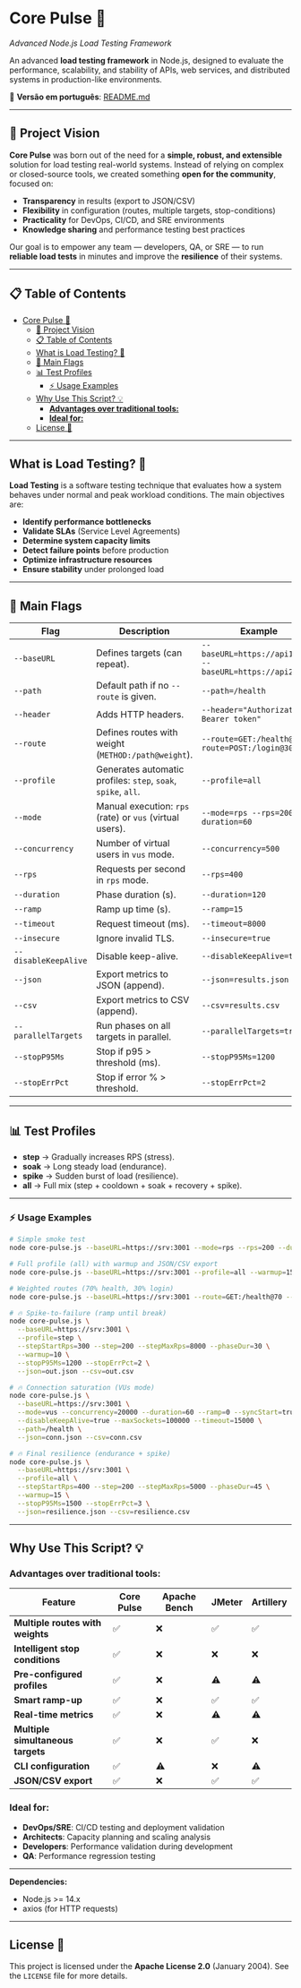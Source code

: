 # Core Pulse 🚀

*Advanced Node.js Load Testing Framework*

An advanced **load testing framework** in Node.js, designed to evaluate the performance, scalability, and stability of APIs, web services, and distributed systems in production-like environments.

📄 **Versão em português**: [README.md](README.md)  

---

## 📖 Project Vision

**Core Pulse** was born out of the need for a **simple, robust, and extensible** solution for load testing real-world systems.
Instead of relying on complex or closed-source tools, we created something **open for the community**, focused on:

* **Transparency** in results (export to JSON/CSV)
* **Flexibility** in configuration (routes, multiple targets, stop-conditions)
* **Practicality** for DevOps, CI/CD, and SRE environments
* **Knowledge sharing** and performance testing best practices

Our goal is to empower any team — developers, QA, or SRE — to run **reliable load tests** in minutes and improve the **resilience** of their systems.

---

## 📋 Table of Contents

- [Core Pulse 🚀](#core-pulse-)
  - [📖 Project Vision](#-project-vision)
  - [📋 Table of Contents](#-table-of-contents)
  - [What is Load Testing? 🎯](#what-is-load-testing-)
  - [🔑 Main Flags](#-main-flags)
  - [📊 Test Profiles](#-test-profiles)
    - [⚡ Usage Examples](#-usage-examples)
  - [Why Use This Script? 💡](#why-use-this-script-)
    - [**Advantages over traditional tools:**](#advantages-over-traditional-tools)
    - [**Ideal for:**](#ideal-for)
  - [License 📝](#license-)

---

## What is Load Testing? 🎯

**Load Testing** is a software testing technique that evaluates how a system behaves under normal and peak workload conditions. The main objectives are:

* **Identify performance bottlenecks**
* **Validate SLAs** (Service Level Agreements)
* **Determine system capacity limits**
* **Detect failure points** before production
* **Optimize infrastructure resources**
* **Ensure stability** under prolonged load

---

## 🔑 Main Flags

| Flag                 | Description                                                   | Example                                                   |
| -------------------- | ------------------------------------------------------------- | --------------------------------------------------------- |
| `--baseURL`          | Defines targets (can repeat).                                 | `--baseURL=https://api1:3001 --baseURL=https://api2:3001` |
| `--path`             | Default path if no `--route` is given.                        | `--path=/health`                                          |
| `--header`           | Adds HTTP headers.                                            | `--header="Authorization: Bearer token"`                  |
| `--route`            | Defines routes with weight (`METHOD:/path@weight`).           | `--route=GET:/health@70 --route=POST:/login@30`           |
| `--profile`          | Generates automatic profiles: `step`, `soak`, `spike`, `all`. | `--profile=all`                                           |
| `--mode`             | Manual execution: `rps` (rate) or `vus` (virtual users).      | `--mode=rps --rps=200 --duration=60`                      |
| `--concurrency`      | Number of virtual users in `vus` mode.                        | `--concurrency=500`                                       |
| `--rps`              | Requests per second in `rps` mode.                            | `--rps=400`                                               |
| `--duration`         | Phase duration (s).                                           | `--duration=120`                                          |
| `--ramp`             | Ramp up time (s).                                             | `--ramp=15`                                               |
| `--timeout`          | Request timeout (ms).                                         | `--timeout=8000`                                          |
| `--insecure`         | Ignore invalid TLS.                                           | `--insecure=true`                                         |
| `--disableKeepAlive` | Disable keep-alive.                                           | `--disableKeepAlive=true`                                 |
| `--json`             | Export metrics to JSON (append).                              | `--json=results.json`                                     |
| `--csv`              | Export metrics to CSV (append).                               | `--csv=results.csv`                                       |
| `--parallelTargets`  | Run phases on all targets in parallel.                        | `--parallelTargets=true`                                  |
| `--stopP95Ms`        | Stop if p95 > threshold (ms).                                 | `--stopP95Ms=1200`                                        |
| `--stopErrPct`       | Stop if error % > threshold.                                  | `--stopErrPct=2`                                          |

---

## 📊 Test Profiles

* **step** → Gradually increases RPS (stress).
* **soak** → Long steady load (endurance).
* **spike** → Sudden burst of load (resilience).
* **all** → Full mix (step + cooldown + soak + recovery + spike).

---

### ⚡ Usage Examples

```bash
# Simple smoke test
node core-pulse.js --baseURL=https://srv:3001 --mode=rps --rps=200 --duration=60

# Full profile (all) with warmup and JSON/CSV export
node core-pulse.js --baseURL=https://srv:3001 --profile=all --warmup=15 --json=out.json --csv=out.csv

# Weighted routes (70% health, 30% login)
node core-pulse.js --baseURL=https://srv:3001 --route=GET:/health@70 --route=POST:/login@30 --mode=rps --rps=400 --duration=120

# 🔥 Spike-to-failure (ramp until break)
node core-pulse.js \
  --baseURL=https://srv:3001 \
  --profile=step \
  --stepStartRps=300 --step=200 --stepMaxRps=8000 --phaseDur=30 \
  --warmup=10 \
  --stopP95Ms=1200 --stopErrPct=2 \
  --json=out.json --csv=out.csv

# 🔥 Connection saturation (VUs mode)
node core-pulse.js \
  --baseURL=https://srv:3001 \
  --mode=vus --concurrency=20000 --duration=60 --ramp=0 --syncStart=true \
  --disableKeepAlive=true --maxSockets=100000 --timeout=15000 \
  --path=/health \
  --json=conn.json --csv=conn.csv

# 🔥 Final resilience (endurance + spike)
node core-pulse.js \
  --baseURL=https://srv:3001 \
  --profile=all \
  --stepStartRps=400 --step=200 --stepMaxRps=5000 --phaseDur=45 \
  --warmup=15 \
  --stopP95Ms=1500 --stopErrPct=3 \
  --json=resilience.json --csv=resilience.csv
```

---

## Why Use This Script? 💡

### **Advantages over traditional tools:**

| Feature                           | Core Pulse | Apache Bench | JMeter | Artillery |
| --------------------------------- | ---------- | ------------ | ------ | --------- |
| **Multiple routes with weights**  | ✅          | ❌            | ✅      | ✅         |
| **Intelligent stop conditions**   | ✅          | ❌            | ❌      | ❌         |
| **Pre-configured profiles**       | ✅          | ❌            | ⚠️     | ⚠️        |
| **Smart ramp-up**                 | ✅          | ❌            | ✅      | ✅         |
| **Real-time metrics**             | ✅          | ❌            | ⚠️     | ⚠️        |
| **Multiple simultaneous targets** | ✅          | ❌            | ✅      | ❌         |
| **CLI configuration**             | ✅          | ⚠️           | ❌      | ⚠️        |
| **JSON/CSV export**               | ✅          | ❌            | ✅      | ✅         |

### **Ideal for:**

* **DevOps/SRE**: CI/CD testing and deployment validation
* **Architects**: Capacity planning and scaling analysis
* **Developers**: Performance validation during development
* **QA**: Performance regression testing

---

**Dependencies:**

* Node.js >= 14.x
* axios (for HTTP requests)

---

## License 📝

This project is licensed under the **Apache License 2.0** (January 2004). See the `LICENSE` file for more details.
